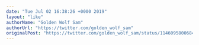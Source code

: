 ```yaml
---
date: "Tue Jul 02 16:38:26 +0000 2019"
layout: "like"
authorName: "Golden Wolf Sam"
authorUrl: "https://twitter.com/golden_wolf_sam"
originalPost: "https://twitter.com/golden_wolf_sam/status/1146095800684089350"
---
```

